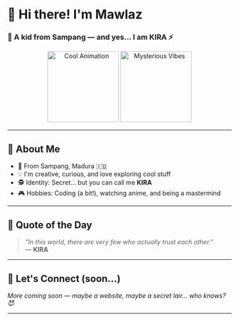 # 👋 Hi there! I'm Mawlaz
### 🧒 A kid from Sampang — and yes... **I am KIRA** ⚡️

<div align="center">
  <img height="160" src="https://i.giphy.com/EcnAlQcGnZq9y.webp" alt="Cool Animation"/>
  <img height="160" src="https://i.imgur.com/Xe9YBPF.gif" alt="Mysterious Vibes"/>
</div>

---

## 🚀 About Me

- 🏡 From Sampang, Madura 🇮🇩  
- 💡 I'm creative, curious, and love exploring cool stuff  
- 🕵️ Identity: Secret... but you can call me **KIRA**  
- 🎮 Hobbies: Coding (a bit!), watching anime, and being a mastermind  

---

## 💬 Quote of the Day  
> *"In this world, there are very few who actually trust each other."*  
> — **KIRA**

---

## 🔗 Let's Connect (soon...)

*More coming soon — maybe a website, maybe a secret lair... who knows? 😈*

---

